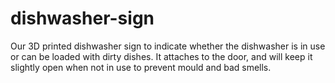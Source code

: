# dishwasher-sign
Our 3D printed dishwasher sign to indicate whether the dishwasher is in use or can be loaded with dirty dishes. It attaches to the door, and will keep it slightly open when not in use to prevent mould and bad smells.
